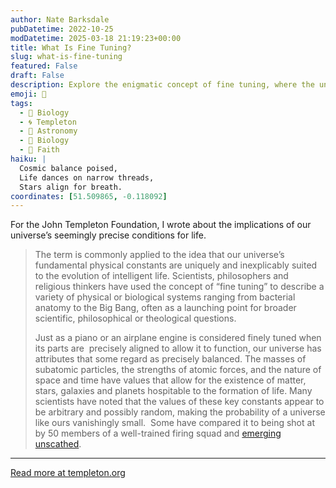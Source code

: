 ```yaml
---
author: Nate Barksdale
pubDatetime: 2022-10-25
modDatetime: 2025-03-18 21:19:23+00:00
title: What Is Fine Tuning?
slug: what-is-fine-tuning
featured: False
draft: False
description: Explore the enigmatic concept of fine tuning, where the universe's precise constants intriguingly align to support life, sparking debates across science and philosophy.
emoji: 🎯
tags:
  - 🦠 Biology
  - 🌀 Templeton
  - 🌌 Astronomy
  - 🧬 Biology
  - 🙏 Faith
haiku: |
  Cosmic balance poised,  
  Life dances on narrow threads,  
  Stars align for breath.
coordinates: [51.509865, -0.118092]
---
```


For the John Templeton Foundation, I wrote about the implications of our universe’s seemingly precise conditions for life.

> The term is commonly applied to the idea that our universe’s fundamental physical constants are uniquely and inexplicably suited to the evolution of intelligent life. Scientists, philosophers and religious thinkers have used the concept of “fine tuning” to describe a variety of physical or biological systems ranging from bacterial anatomy to the Big Bang, often as a launching point for broader scientific, philosophical or theological questions.
>
> Just as a piano or an airplane engine is considered finely tuned when its parts are  precisely aligned to allow it to function, our universe has attributes that some regard as precisely balanced. The masses of subatomic particles, the strengths of atomic forces, and the nature of space and time have values that allow for the existence of matter, stars, galaxies and planets hospitable to the formation of life. Many scientists have noted that the values of these key constants appear to be arbitrary and possibly random, making the probability of a universe like ours vanishingly small.  Some have compared it to being shot at by 50 members of a well-trained firing squad and [emerging unscathed](https://www.templeton.org/discoveries/fine-tuning).

---

[Read more at templeton.org](https://www.templeton.org/news/what-is-fine-tuning)
